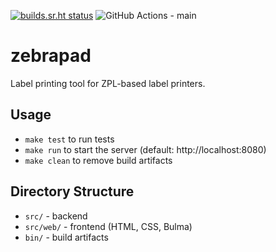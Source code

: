 [![builds.sr.ht status](https://builds.sr.ht/~gfy/zebrapad.svg?branch=main)](https://builds.sr.ht/~gfy/zebrapad?) ![GitHub Actions - main](https://github.com/lvdh/zebrapad/actions/workflows/main.yml/badge.svg?branch=main)

# zebrapad

Label printing tool for ZPL-based label printers.

## Usage

- `make test` to run tests
- `make run` to start the server (default: http://localhost:8080)
- `make clean` to remove build artifacts

## Directory Structure

- `src/` - backend
- `src/web/` - frontend (HTML, CSS, Bulma)
- `bin/` - build artifacts
